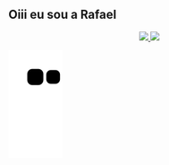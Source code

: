 ## Oiii eu sou a Rafael

<div align="center">
  <a href="https://github.com/RafaelMendonca23">
  <img height="160em" src="https://github-readme-stats.vercel.app/api?username=mendoncarafael&show_icons=true&theme=dark&include_all_commits=true&count_private=true"/>
  <img height="120em" src="https://github-readme-stats.vercel.app/api/top-langs/?username=mendoncarafael&layout=compact&langs_count=7&theme=dark"/>
</div>

  ![Snake animation](https://github.com/rafaballerini/rafaballerini/blob/output/github-contribution-grid-snake.svg)
